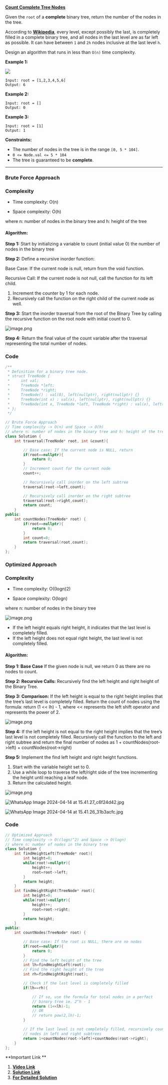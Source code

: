 
**[Count Complete Tree Nodes](https://leetcode.com/problems/count-complete-tree-nodes/description/)**

Given the `root` of a **complete** binary tree, return the number of the nodes in the tree.

According to **[Wikipedia](http://en.wikipedia.org/wiki/Binary_tree#Types_of_binary_trees)**, every level, except possibly the last, is completely filled in a complete binary tree, and all nodes in the last level are as far left as possible. It can have between `1` and `2h` nodes inclusive at the last level `h`.

Design an algorithm that runs in less than `O(n)` time complexity.

**Example 1:**

![](https://assets.leetcode.com/uploads/2021/01/14/complete.jpg)

```
Input: root = [1,2,3,4,5,6]
Output: 6
```

**Example 2:**

```
Input: root = []
Output: 0
```

**Example 3:**

```
Input: root = [1]
Output: 1
```
**Constraints:**

- The number of nodes in the tree is in the range `[0, 5 * 104]`.
- `0 <= Node.val <= 5 * 104`
- The tree is guaranteed to be **complete**.


*** 

### Brute Force Approach

### Complexity

- Time complexity: O(n)
    
- Space complexity: O(h)
    

where n: number of nodes in the binary tree and h: height of the tree

#### Algorithm:

**Step 1:** Start by initializing a variable to count (initial value 0) the number of nodes in the binary tree

**Step 2:** Define a recursive inorder function:

Base Case: If the current node is null, return from the void function.

Recursive Call: If the current node is not null, call the function for its left child.

1. Increment the counter by 1 for each node.
2. Recursively call the function on the right child of the current node as well.

**Step 3:** Start the inorder traversal from the root of the Binary Tree by calling the recursive function on the root node with initial count to 0.

![image.png](https://assets.leetcode.com/users/images/0ca4e800-0e24-4835-8a2c-cd01af597d24_1713088523.3111997.png)

**Step 4:** Return the final value of the count variable after the traversal representing the total number of nodes.

### Code

```cpp
/**
 * Definition for a binary tree node.
 * struct TreeNode {
 *     int val;
 *     TreeNode *left;
 *     TreeNode *right;
 *     TreeNode() : val(0), left(nullptr), right(nullptr) {}
 *     TreeNode(int x) : val(x), left(nullptr), right(nullptr) {}
 *     TreeNode(int x, TreeNode *left, TreeNode *right) : val(x), left(left), right(right) {}
 * };
 */

// Brute Force Approach
// Time complexity -> O(n) and Space -> O(h)
// where n: number of nodes in the binary tree and h: height of the tree
class Solution {
    int traversal(TreeNode* root, int &count){

        // Base case: If the current node is NULL, return
        if(root==nullptr){
            return 0;
        }
        // Increment count for the current node
        count++;

        // Recursively call inorder on the left subtree
        traversal(root->left,count);

        // Recursively call inorder on the right subtree
        traversal(root->right,count);
        return count;
    }
public:
    int countNodes(TreeNode* root) {
        if(root==nullptr){
            return 0;
        }
        int count=0;
        return traversal(root,count);
    }
};
```

### Optimized Approach

### Complexity

- Time complexity: O((logn)2)
    
- Space complexity: O(logn)
    

where n: number of nodes in the binary tree

![image.png](https://assets.leetcode.com/users/images/aa485ce1-1bf0-4c31-93d3-53d0d39967fb_1713088649.533548.png)

- If the left height equals right height, it indicates that the last level is completely filled.
- If the left height does not equal right height, the last level is not completely filled.

#### Algorithm:

**Step 1: Base Case** If the given node is null, we return 0 as there are no nodes to count.

**Step 2: Recursive Calls:** Recursively find the left height and right height of the Binary Tree.

**Step 3: Comparison:** If the left height is equal to the right height implies that the tree’s last level is completely filled. Return the count of nodes using the formula: return (1 << lh) - 1, where << represents the left shift operator and represents the power of 2.

![image.png](https://assets.leetcode.com/users/images/6d142947-6fa3-41e4-83bf-a0888edf6620_1713088705.420259.png)

**Step 4:** If the left height is not equal to the right height implies that the tree’s last level is not completely filled. Recursively call the function to the left and right subtree and return the final number of nodes as 1 + countNodes(root->left) + countNodes(root->right)

**Step 5:** Implement the find left height and right height functions.

1. Start with the variable height set to 0.
2. Use a while loop to traverse the left/right side of the tree incrementing the height until reaching a leaf node.
3. Return the calculated height.

![image.png](https://assets.leetcode.com/users/images/9be00c00-df61-41c3-8637-94313b10c4f3_1713088711.9918146.png)

![WhatsApp Image 2024-04-14 at 15.41.27_c6f24d42.jpg](https://assets.leetcode.com/users/images/1c63b51e-c9d5-45e2-8e03-60c0293a4b47_1713089726.3810508.jpeg)

  

![WhatsApp Image 2024-04-14 at 15.41.26_31b3acfc.jpg](https://assets.leetcode.com/users/images/e42b081c-7bbf-4ee9-87bc-bacbc496306a_1713089718.6621974.jpeg)

### Code

```cpp
// Optimized Approach
// Time complexity -> O((logn)^2) and Space -> O(logn)
// where n: number of nodes in the binary tree
class Solution {
    int findHeightLeft(TreeNode* root){
        int height=0;
        while(root!=nullptr){
            height++;
            root=root->left;
        }
        return height;
    }
    int findHeightRight(TreeNode* root){
        int height=0;
        while(root!=nullptr){
            height++;
            root=root->right;
        }
        return height;
    }
public:
    int countNodes(TreeNode* root) {

        // Base case: If the root is NULL, there are no nodes
        if(root==nullptr){
            return 0;
        }
        // Find the left height of the tree
        int lh=findHeightLeft(root);
        // Find the right height of the tree
        int rh=findHeightRight(root);

        // Check if the last level is completely filled
        if(lh==rh){

            // If so, use the formula for total nodes in a perfect
            // binary tree ie. 2^h - 1
            return (1<<lh)-1;
            // OR
            // return pow(2,lh)-1;
        }

        // If the last level is not completely filled, recursively count 
        // nodes in left and right subtrees
        return 1+countNodes(root->left)+countNodes(root->right);
    }
};
```

**Important Link **
1. **[Video Link](https://youtu.be/u-yWemKGWO0)**
2.  **[Solution Link](https://leetcode.com/problems/count-complete-tree-nodes/solutions/5021572/2-approach-best-c-solution-brute-force-and-optimized-approach-with-explanation)**
3. **[For Detailed Solution](https://takeuforward.org/binary-tree/count-number-of-nodes-in-a-binary-tree/)**
